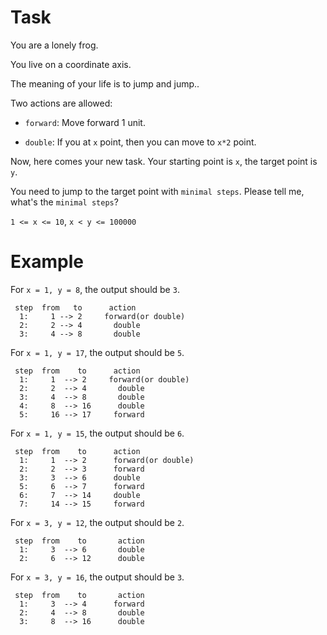 ﻿# Task

You are a lonely frog.

You live on a coordinate axis.

The meaning of your life is to jump and jump..

Two actions are allowed:

- `forward`: Move forward 1 unit.

- `double`: If you at `x` point, then you can move to `x*2` point.

Now, here comes your new task. Your starting point is `x`, the target point is `y`.

You need to jump to the target point with `minimal steps`. Please tell me, what's the `minimal steps`?

`1 <= x <= 10`, `x < y <= 100000`

# Example

For `x = 1, y = 8`, the output should be `3`.
```
 step  from   to      action
  1:     1 --> 2     forward(or double)
  2:     2 --> 4       double
  3:     4 --> 8       double
```

For `x = 1, y = 17`, the output should be `5`.
```
 step  from    to      action
  1:     1  --> 2     forward(or double)
  2:     2  --> 4       double
  3:     4  --> 8       double
  4:     8  --> 16      double
  5:     16 --> 17     forward
```

For `x = 1, y = 15`, the output should be `6`.
```
 step  from    to      action
  1:     1  --> 2      forward(or double)
  2:     2  --> 3      forward
  3:     3  --> 6      double
  5:     6  --> 7      forward
  6:     7  --> 14     double
  7:     14 --> 15     forward
```

For `x = 3, y = 12`, the output should be `2`.
```
 step  from    to       action
  1:     3  --> 6       double
  2:     6  --> 12      double
```

For `x = 3, y = 16`, the output should be `3`.
```
 step  from    to       action
  1:     3  --> 4      forward
  2:     4  --> 8       double
  3:     8  --> 16      double
```